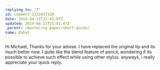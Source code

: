 ```yaml
---
replying_to: '7'
id: comment-1332437310
date: 2014-04-11T21:41:07Z
updated: 2014-04-11T21:41:07Z
_parent: /mastering-paper/short-guide/
name: Rahat
---
```


Hi Michael,
Thanks for your advise. I have replaced the original
tip and its much better now. I quite like the blend feature of pencil, wondering
if its possible to achieve such effect while using other stylus. anyways, i really
appreciate your quick reply.
